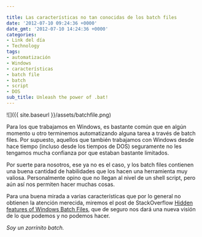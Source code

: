 ```yaml
---

title: Las características no tan conocidas de los batch files
date: '2012-07-10 09:24:36 +0000'
date_gmt: '2012-07-10 14:24:36 +0000'
categories:
- Link del día
- Technology
tags:
- automatización
- Windows
- características
- batch file
- batch
- script
- DOS
sub_title: Unleash the power of .bat!
---
```


![]({{ site.baseurl }}/assets/batchfile.png)

Para los que trabajamos en Windows, es bastante común que en algún momento u otro terminemos automatizando alguna tarea a través de batch files. Por supuesto, aquellos que también trabajamos con Windows desde hace tiempo (incluso desde los tiempos de DOS) seguramente no les tengamos mucha confianza por que estaban bastante limitados.

Por suerte para nosotros, ese ya no es el caso, y los batch files contienen una buena cantidad de habilidades que los hacen una herramienta muy valiosa. Personalmente opino que no llegan al nivel de un shell script, pero aún así nos permiten hacer muchas cosas.

Para una buena mirada a varias características que por lo general no obtienen la atención merecida, miremos el post de StackOverflow [Hidden features of Windows Batch Files](http://stackoverflow.com/questions/245395/hidden-features-of-windows-batch-files), que de seguro nos dará una nueva visión de lo que podemos y no podemos hacer.

_Soy un zorrinito batch._
